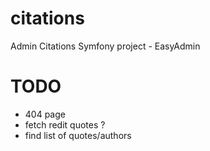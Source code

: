 # citations
Admin Citations Symfony project - EasyAdmin


# TODO

- 404 page
- fetch redit quotes ?
- find list of quotes/authors
